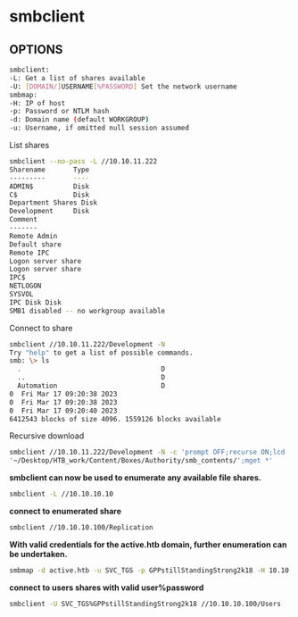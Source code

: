 # smbclient

## OPTIONS <a href="#options" id="options"></a>

```bash
smbclient:
-L: Get a list of shares available
-U: [DOMAIN/]USERNAME[%PASSWORD] Set the network username
smbmap:
-H: IP of host
-p: Password or NTLM hash
-d: Domain name (default WORKGROUP)
-u: Username, if omitted null session assumed
```

List shares

```bash
smbclient --no-pass -L //10.10.11.222
Sharename       Type
---------       ----
ADMIN$          Disk
C$              Disk
Department Shares Disk
Development     Disk
Comment
-------
Remote Admin
Default share
Remote IPC
Logon server share
Logon server share
IPC$
NETLOGON
SYSVOL
IPC Disk Disk
SMB1 disabled -- no workgroup available
```

Connect to share

```bash
smbclient //10.10.11.222/Development -N
Try "help" to get a list of possible commands.
smb: \> ls
  .                                   D
  ..                                  D
  Automation                          D
0  Fri Mar 17 09:20:38 2023
0  Fri Mar 17 09:20:38 2023
0  Fri Mar 17 09:20:40 2023
6412543 blocks of size 4096. 1559126 blocks available
```

Recursive download

```bash
smbclient //10.10.11.222/Development -N -c 'prompt OFF;recurse ON;lcd
'~/Desktop/HTB_work/Content/Boxes/Authority/smb_contents/';mget *'
```

**smbclient can now be used to enumerate any available file shares.**

```bash
smbclient -L //10.10.10.10
```

**connect to enumerated share**

```bash
smbclient //10.10.10.100/Replication
```

**With valid credentials for the active.htb domain, further enumeration can be undertaken.**

```bash
smbmap -d active.htb -u SVC_TGS -p GPPstillStandingStrong2k18 -H 10.10.10.100
```

**connect to users shares with valid user%password**

```bash
smbclient -U SVC_TGS%GPPstillStandingStrong2k18 //10.10.10.100/Users
```





